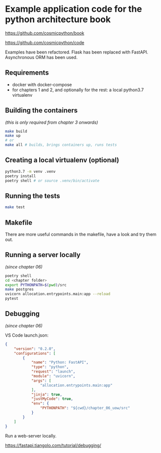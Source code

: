 # Example application code for the python architecture book

https://github.com/cosmicpython/book

https://github.com/cosmicpython/code

Examples have been refactored. Flask has been replaced with FastAPI. Asynchronous ORM has been used.

## Requirements

* docker with docker-compose
* for chapters 1 and 2, and optionally for the rest: a local python3.7 virtualenv

## Building the containers

_(this is only required from chapter 3 onwards)_

```sh
make build
make up
# or
make all # builds, brings containers up, runs tests
```

## Creating a local virtualenv (optional)

```sh
python3.7 -m venv .venv
poetry install
poetry shell # or source .venv/bin/activate
```

## Running the tests

```sh
make test
```

## Makefile

There are more useful commands in the makefile, have a look and try them out.

## Running a server locally

_(since chapter 06)_

```sh
poetry shell
cd <chapter folder>
export PYTHONPATH=$(pwd)/src
make postgres
uvicorn allocation.entrypoints.main:app --reload
pytest
```

## Debugging

_(since chapter 06)_

VS Code launch.json:
```json
{
    "version": "0.2.0",
    "configurations": [
        {
            "name": "Python: FastAPI",
            "type": "python",
            "request": "launch",
            "module": "uvicorn",
            "args": [
                "allocation.entrypoints.main:app"
            ],
            "jinja": true,
            "justMyCode": true,
            "env": {
                "PYTHONPATH": "${cwd}/chapter_06_uow/src"
            }
        }
    ]
}
```

Run a web-server locally.

https://fastapi.tiangolo.com/tutorial/debugging/
